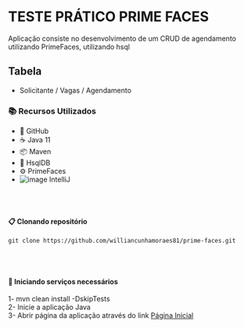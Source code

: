 # TESTE PRÁTICO PRIME FACES

Aplicação consiste no desenvolvimento de um CRUD de agendamento utilizando PrimeFaces, utilizando hsql

## Tabela
* Solicitante / Vagas / Agendamento

### 📚 Recursos Utilizados

- 🌴 GitHub
- ☕ Java 11
- 📦 Maven
- 🐘 HsqlDB
- ⚙️ PrimeFaces
- ![image](https://github.com/williancunhamoraes81/prime-faces/assets/72080283/70bbbf2a-a6e0-4740-ac39-4d1940bb8c8a) IntelliJ


<br/><br/>
#### 📋 Clonando repositório

```
git clone https://github.com/williancunhamoraes81/prime-faces.git
```
<br/><br/>

#### 🚢 Iniciando serviços necessários
1- mvn clean install -DskipTests
<br>
2- Inicie a aplicação Java
<br>
3- Abrir página da aplicação através do link <a href="https://localhost:9292/inicio.xhtml">Página Inicial</a>

<br/><br/>

